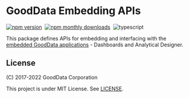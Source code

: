 # GoodData Embedding APIs

[![npm version](https://img.shields.io/npm/v/@gooddata/sdk-embedding)](https://www.npmjs.com/@gooddata/sdk-embedding)&nbsp;
[![npm monthly downloads](https://img.shields.io/npm/dm/@gooddata/sdk-embedding)](https://npmcharts.com/compare/@gooddata/sdk-embedding?minimal=true)&nbsp;
![typescript](https://img.shields.io/badge/typescript-first-blue?logo=typescript)

This package defines APIs for embedding and interfacing with the [embedded GoodData applications](https://help.gooddata.com/pages/viewpage.action?pageId=86797060) - Dashboards and Analytical Designer.

## License

(C) 2017-2022 GoodData Corporation

This project is under MIT License. See [LICENSE](https://github.com/gooddata/gooddata-ui-sdk/blob/master/libs/sdk-embedding/LICENSE).
